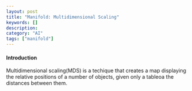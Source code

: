 ```yaml
---
layout: post
title: "Manifold: Multidimensional Scaling"
keywords: []
description: 
category: "AI"
tags: ["manifold"]
---
```


#### Introduction
Multidimensional scaling(MDS) is a techique that creates a map displaying the
relative positions of a number of objects, given only a tableoa the distances
between them.




